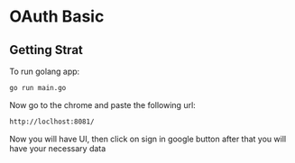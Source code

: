 # OAuth Basic

## Getting Strat

To run golang app:
```bash
go run main.go
```

Now go to the chrome and paste the following url:
```bash
http://loclhost:8081/
```

Now you will have UI, then click on sign in google button after that you will have your necessary data